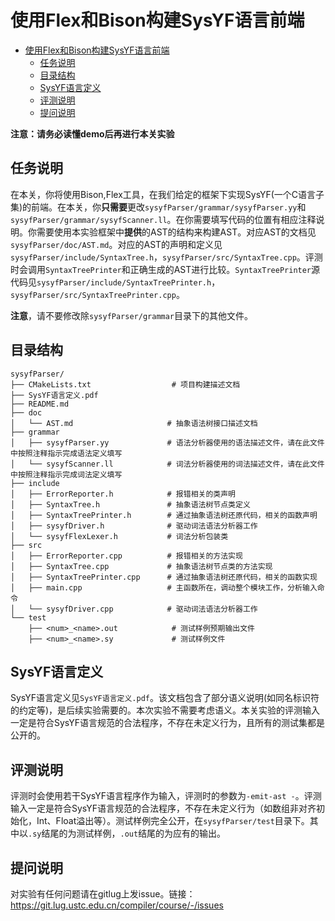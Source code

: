 # 使用Flex和Bison构建SysYF语言前端

- [使用Flex和Bison构建SysYF语言前端](#使用flex和bison构建sysyf语言前端)
  - [任务说明](#任务说明)
  - [目录结构](#目录结构)
  - [SysYF语言定义](#sysyf语言定义)
  - [评测说明](#评测说明)
  - [提问说明](#提问说明)

**注意：请务必读懂demo后再进行本关实验**

## 任务说明

在本关，你将使用Bison,Flex工具，在我们给定的框架下实现SysYF(一个C语言子集)的前端。在本关，你**只需要**更改`sysyfParser/grammar/sysyfParser.yy`和`sysyfParser/grammar/sysyfScanner.ll`。在你需要填写代码的位置有相应注释说明。你需要使用本实验框架中**提供**的AST的结构来构建AST。对应AST的文档见`sysyfParser/doc/AST.md`。对应的AST的声明和定义见`sysyfParser/include/SyntaxTree.h`，`sysyfParser/src/SyntaxTree.cpp`。评测时会调用`SyntaxTreePrinter`和正确生成的AST进行比较。`SyntaxTreePrinter`源代码见`sysyfParser/include/SyntaxTreePrinter.h`，`sysyfParser/src/SyntaxTreePrinter.cpp`。

**注意**，请不要修改除`sysyfParser/grammar`目录下的其他文件。

## 目录结构
```
sysyfParser/
├── CMakeLists.txt                  # 项目构建描述文档
├── SysYF语言定义.pdf
├── README.md
├── doc
│   └── AST.md                     # 抽象语法树接口描述文档
├── grammar
│   ├── sysyfParser.yy             # 语法分析器使用的语法描述文件，请在此文件中按照注释指示完成语法定义填写
│   └── sysyfScanner.ll            # 词法分析器使用的词法描述文件，请在此文件中按照注释指示完成词法定义填写
├── include
│   ├── ErrorReporter.h            # 报错相关的类声明
│   ├── SyntaxTree.h               # 抽象语法树节点类定义
│   ├── SyntaxTreePrinter.h        # 通过抽象语法树还原代码，相关的函数声明
│   ├── sysyfDriver.h              # 驱动词法语法分析器工作
│   └── sysyfFlexLexer.h           # 词法分析包装类
├── src
│   ├── ErrorReporter.cpp          # 报错相关的方法实现
│   ├── SyntaxTree.cpp             # 抽象语法树节点类的方法实现
│   ├── SyntaxTreePrinter.cpp      # 通过抽象语法树还原代码，相关的函数实现
│   ├── main.cpp                   # 主函数所在，调动整个模块工作，分析输入命令
│   └── sysyfDriver.cpp            # 驱动词法语法分析器工作   
└── test
    ├── <num>_<name>.out            # 测试样例预期输出文件
    ├── <num>_<name>.sy             # 测试样例文件
```

## SysYF语言定义

SysYF语言定义见`SysYF语言定义.pdf`。该文档包含了部分语义说明(如同名标识符的约定等)，是后续实验需要的。本次实验不需要考虑语义。本关实验的评测输入一定是符合SysYF语言规范的合法程序，不存在未定义行为，且所有的测试集都是公开的。

## 评测说明

评测时会使用若干SysYF语言程序作为输入，评测时的参数为`-emit-ast -`。评测输入一定是符合SysYF语言规范的合法程序，不存在未定义行为（如数组非对齐初始化，Int、Float溢出等）。测试样例完全公开，在`sysyfParser/test`目录下。其中以`.sy`结尾的为测试样例，`.out`结尾的为应有的输出。

## 提问说明

对实验有任何问题请在gitlug上发issue。链接：https://git.lug.ustc.edu.cn/compiler/course/-/issues